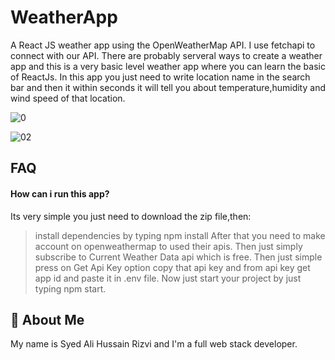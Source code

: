 
# WeatherApp

 A React JS weather app using the OpenWeatherMap API. I use fetchapi to connect with our API. There are probably serveral ways to create a weather app and this is  a very basic level weather app where you can learn the basic of ReactJs.
 In this app you just need to write location name in the search bar and then it within seconds it will tell you about temperature,humidity and wind speed of that location.
  
![0](https://user-images.githubusercontent.com/66177173/219872147-d54cbb4a-5dea-407c-83f5-808103b51a48.PNG)

![02](https://user-images.githubusercontent.com/66177173/219872151-73ba2a28-ecd4-4a9f-94bd-0af8236d9b95.PNG)


## FAQ

#### How can i run this app?

Its very simple you just need to download the zip file,then:
>install dependencies by typing npm install
>After that you need to make account on openweathermap to used their apis.
>Then just simply subscribe to Current Weather Data api which is free.
>Then just simple press on Get Api Key option copy that api key and from api key get app id and paste it in .env file.
>Now just start your project by just typing npm start. 


## 🚀 About Me
My name is Syed Ali Hussain Rizvi and I'm a full web stack developer.

